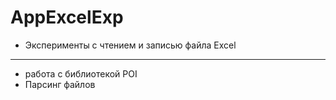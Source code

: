 # AppExcelExp
- Эксперименты с чтением и записью файла Excel
____________________________________________
- работа с библиотекой POI
- Парсинг файлов 
